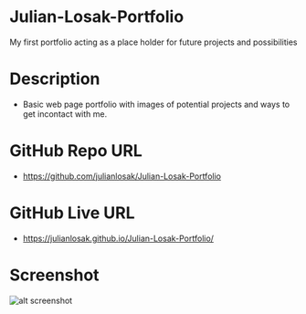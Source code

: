 # Julian-Losak-Portfolio
My first portfolio acting as a place holder for future projects and possibilities

# Description 
 * Basic web page portfolio with images of potential projects and ways to get incontact with me.

 # GitHub Repo URL
 * https://github.com/julianlosak/Julian-Losak-Portfolio

 # GitHub Live URL
 * https://julianlosak.github.io/Julian-Losak-Portfolio/

 # Screenshot
![alt screenshot](./Julian-Losak-Portfolio/Assets/Screenshot%202023-05-11%20at%2010.52.03%20PM.png)

